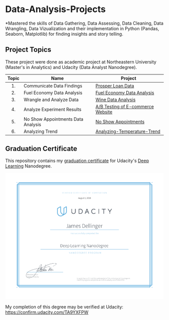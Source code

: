 # Data-Analysis-Projects

*Mastered the skills of Data Gathering, Data Assessing, Data Cleaning, Data Wrangling, Data Vizualization and their implementation in Python (Pandas, Seaborn, Matplotlib) for finding insights and story telling. 

## Project Topics
These project were done as academic project at Northeastern University (Master's in Analytics) and Udacity (Data Analyst Nanodegree).  

| Topic | Name | Project |
|:-----:|------|---------|
| 1.    | Communicate Data Findings | [Prosper Loan Data](https://github.com/Chauhanshi/Prosper-Loan-Data-Analysis) |
| 2. | Fuel Economy Data Analysis | [Fuel Economy Data Analysis](https://nbviewer.jupyter.org/github/Chauhanshi/Data-Analysis-NoShow-Fuel/blob/master/Fuel%20Economy%20Data%20Analysis/Fuel%20Economy%20Data%20Analysis.ipynb) |
| 3.    | Wrangle and Analyze Data | [Wine Data Analysis](https://nbviewer.jupyter.org/github/Chauhanshi/Data-Analysis-on-Wine-Quality-Data/blob/master/Wine%20Quality%20Data%20%20Analysis.ipynb) |
| 4. | Analyze Experiment Results | [A/B Testing of E-commerce Website](https://nbviewer.jupyter.org/github/Chauhanshi/E-commerce-A-B-Testing/blob/master/Analyze_ab_test_results_notebook.ipynb) |
| 5. | No Show Appointments Data Analysis | [No Show Appointments](https://nbviewer.jupyter.org/github/Chauhanshi/Data-Analysis-NoShow-Fuel/blob/master/noshowappointments/Project%202%20-%20Investing%20Dataset-checkpoint.ipynb) |
| 6. | Analyzing Trend | [Analyzing-Temperature-Trend](https://nbviewer.jupyter.org/github/Chauhanshi/Analyzing-Temperature-Trend/blob/master/Udacity_project1_DA_Shivam.pdf) |


## Graduation Certificate
This repository contains my [graduation certificate](https://github.com/jamesdellinger/deep_learning_nanodegree_graduation_certificate/blob/master/deep_learning_nanodegree_graduation_certificate_james_dellinger.pdf) for Udacity's [Deep Learning](https://www.udacity.com/course/deep-learning-nanodegree--nd101) Nanodegree.

<img src="https://github.com/jamesdellinger/deep_learning_nanodegree_graduation_certificate/blob/master/deep_learning_nanodegree_graduation_certificate_james_dellinger.png" alt="Deep Learning Nanodegree Certificate" height="400" >

My completion of this degree may be verified at Udacity: https://confirm.udacity.com/TA9YXFPW
